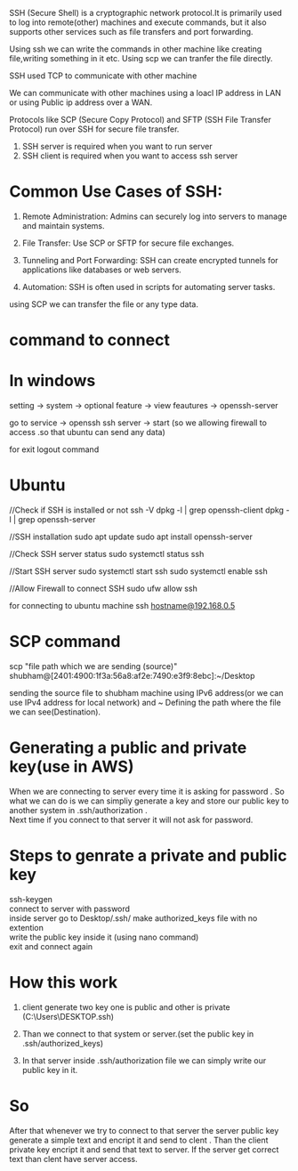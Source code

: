 SSH (Secure Shell) is a cryptographic network protocol.It is primarily used to log into remote(other) machines and execute commands, but it also supports other services such as file transfers and port forwarding.

Using ssh we can write the commands in other machine like creating file,writing something in it etc. Using scp we can tranfer the file directly.


SSH used TCP to communicate with other machine

We can communicate with other machines using a loacl IP address in LAN or using Public ip address over a WAN.

Protocols like SCP (Secure Copy Protocol) and SFTP (SSH File Transfer Protocol) run over SSH for secure file transfer.

1. SSH server is required when you want to run server
2. SSH client is required when you want to access ssh server

# Common Use Cases of SSH:
1. Remote Administration:
Admins can securely log into servers to manage and maintain systems.

2. File Transfer:
Use SCP or SFTP for secure file exchanges.

3. Tunneling and Port Forwarding:
SSH can create encrypted tunnels for applications like databases or web servers.

4. Automation:
SSH is often used in scripts for automating server tasks.


using SCP we can transfer the  file or any type data.

# command to connect 
# In windows
setting -> system -> optional feature -> view feautures -> openssh-server

go to service -> openssh ssh server -> start (so we allowing firewall to access .so that ubuntu can send any data)

for exit logout command
# Ubuntu
//Check if SSH is installed or not
ssh -V 
dpkg -l | grep openssh-client
dpkg -l | grep openssh-server

//SSH installation
sudo apt update
sudo apt install openssh-server

//Check SSH server status
sudo systemctl status ssh

//Start SSH server
sudo systemctl start ssh
sudo systemctl enable ssh

//Allow Firewall to connect SSH
sudo ufw allow ssh


for connecting to ubuntu machine
ssh hostname@192.168.0.5

# SCP command
scp "file path which we are sending (source)" shubham@[2401:4900:1f3a:56a8:af2e:7490:e3f9:8ebc]:~/Desktop

sending the source file to shubham machine using IPv6 address(or we can use IPv4 address for local network) and ~ Defining the path where the file we can see(Destination).


# Generating a public and private key(use in AWS)
When we are connecting to server every time it is asking for password . So what we can do is we can simpliy generate a key and store our public key to another system in .ssh/authorization . <br/>
Next time if you connect to that server it will not ask for password.

# Steps to genrate a private and public key 
ssh-keygen <br/>
connect to server with password <br/>
inside server go to Desktop/.ssh/ make authorized_keys file with no extention <br/>
write the public key inside it (using nano command)<br/>
exit and connect again<br/>

# How this work
1. client generate two key one is public and other is private (C:\Users\DESKTOP\.ssh)

2. Than we connect to that system or server.(set the public key in .ssh/authorized_keys)
3. In that server inside .ssh/authorization file we can simply write our public key in it.
 # So
 After that whenever we try to connect to that server the server public key generate a simple text and encript it and send to clent . Than the client private key encript it and send that text to server. If the server get correct text than clent have server access.

